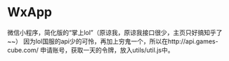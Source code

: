 # WxApp
微信小程序，简化版的“掌上lol”（原谅我，原谅我接口很少，主页只好搞知乎了~~）
因为lol国服的api少的可怜，再加上穷鬼一个，所以在http://api.games-cube.com/ 申请账号，获取一天的令牌，放入utils/util.js中。 

